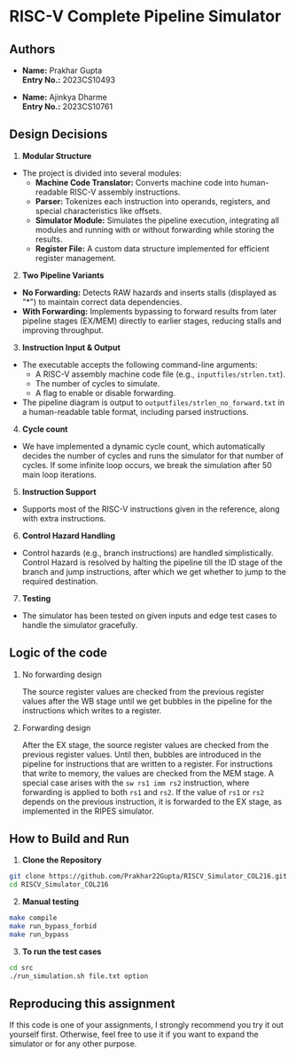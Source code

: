 # RISC-V Complete Pipeline Simulator
## Authors

- **Name:** Prakhar Gupta  
  **Entry No.:** 2023CS10493

- **Name:** Ajinkya Dharme  
  **Entry No.:**  2023CS10761

## Design Decisions

1. **Modular Structure**
  - The project is divided into several modules:
     - **Machine Code Translator:** Converts machine code into human-readable RISC-V assembly instructions.
     - **Parser:** Tokenizes each instruction into operands, registers, and special characteristics like offsets.
    - **Simulator Module:** Simulates the pipeline execution, integrating all modules and running with or without forwarding while storing the results.
    - **Register File:** A custom data structure implemented for efficient register management.

2. **Two Pipeline Variants**
  - **No Forwarding:** Detects RAW hazards and inserts stalls (displayed as "*") to maintain correct data dependencies.
  - **With Forwarding:** Implements bypassing to forward results from later pipeline stages (EX/MEM) directly to earlier stages, reducing stalls and improving throughput.

3. **Instruction Input & Output**
  - The executable accepts the following command-line arguments:
    - A RISC-V assembly machine code file (e.g., `inputfiles/strlen.txt`).
    - The number of cycles to simulate.
    - A flag to enable or disable forwarding.
  - The pipeline diagram is output to `outputfiles/strlen_no_forward.txt` in a human-readable table format, including parsed instructions.

4. **Cycle count**
  - We have implemented a dynamic cycle count, which automatically decides the number of cycles and runs the simulator for that number of cycles. If some infinite loop occurs, we break the simulation after 50 main loop iterations.
  
5. **Instruction Support**
  - Supports most of the RISC-V instructions given in the reference, along with extra instructions.

6. **Control Hazard Handling**
  - Control hazards (e.g., branch instructions) are handled simplistically. Control Hazard is resolved by halting the pipeline till the ID stage of the branch and jump instructions, after which we get whether to jump to the required destination.

7. **Testing**
  - The simulator has been tested on given inputs and edge test cases to handle the simulator gracefully.

## Logic of the code

1. No forwarding design

    The source register values are checked from the previous register values after the WB stage until we get bubbles in the pipeline for the instructions which writes to a register.

2. Forwarding design

    After the EX stage, the source register values are checked from the previous register values. Until then, bubbles are introduced in the pipeline for instructions that are written to a register. For instructions that write to memory, the values are checked from the MEM stage. A special case arises with the `sw rs1 imm rs2` instruction, where forwarding is applied to both `rs1` and `rs2`. If the value of `rs1` or `rs2` depends on the previous instruction, it is forwarded to the EX stage, as implemented in the RIPES simulator.

## How to Build and Run

1. **Clone the Repository**
  ```bash
  git clone https://github.com/Prakhar22Gupta/RISCV_Simulator_COL216.git
  cd RISCV_Simulator_COL216
  ```
2. **Manual testing**
  ```bash
  make compile
  make run_bypass_forbid
  make run_bypass
  ```
3. **To run the test cases**
  ```bash
  cd src
  ./run_simulation.sh file.txt option
  ```
## Reproducing this assignment
   If this code is one of your assignments, I strongly recommend you try it out yourself first. Otherwise, feel free to use it if you want to expand the simulator or for any other purpose.
